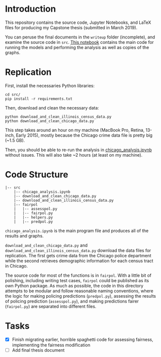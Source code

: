 # Introduction

This repository contains the source code, Jupyter Notebooks, and LaTeX files
for producing my Capstone thesis (submitted in March 2019).

You can peruse the final documents in the `writeup` folder (incomplete), and
examine the source code in `src`. [This notebook](src/chicago_analysis.ipynb)
contains the main code for running the models and performing the analysis as
well as copies of the graphs.

# Replication

First, install the necessaries Python libraries:
```
cd src/
pip install -r requirements.txt
```
Then, download and clean the necessary data:
```
python download_and_clean_illinois_census_data.py
python download_and_clean_chicago_data.py
```
This step takes around an hour on my machine (MacBook Pro, Retina, 13-inch,
Early 2015), mostly because the Chicago crime data file is pretty big (\~1.5
GB).

Then, you should be able to re-run the analysis in
[chicago_analysis.ipynb](src/chicago_analysis.ipynb) without issues. This will
also take \~2 hours (at least on my machine).

# Code Structure

```
|-- src
    |-- chicago_analysis.ipynb
    |-- download_and_clean_chicago_data.py
    |-- download_and_clean_illinois_census_data.py
    |-- fairpol
    |   |-- assesspol.py
    |   |-- fairpol.py
    |   |-- helpers.py
    |   |-- predpol.py
```

`chicago_analysis.ipynb` is the main program file and produces all of the results and graphs.

`download_and_clean_chicago_data.py` and `download_and_clean_illinois_census_data.py` download the data files for replication. The first gets crime data from the Chicago police department while the second retrieves demographic information for each census tract in Chicago.

The source code for most of the functions is in `fairpol`. With a little bit of polishing, including writing test cases, `fairpol` could be published as its own Python package. As much as possible, the code in this directory attempts to be modular and follow reasonable naming conventions, where the logic for making policing predictions (`predpol.py`), assessing the results of policing prediction (`assesspol.py`), and making predictions fairer (`fairpol.py`) are separated into different files.

# Tasks
- [x] Finish migrating earlier, horrible spaghetti code for assessing fairness, implementing the fairness modification
- [ ] Add final thesis document
